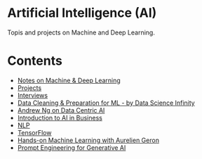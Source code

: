 # Artificial Intelligence (AI)

Topis and projects on Machine and Deep Learning.


Contents 
=======================

* [Notes on Machine & Deep Learning](https://github.com/dimi-fn/Various-Data-Science-Scripts/blob/main/AI/Notes.md)
* [Projects](https://github.com/dimi-fn/Various-Data-Science-Scripts/tree/main/Projects)
* [Interviews](https://github.com/dimi-fn/Various-Data-Science-Scripts/tree/main/AI/Interviews)    
* [Data Cleaning & Preparation for ML - by Data Science Infinity](https://github.com/dimi-fn/Various-Data-Science-Scripts/blob/main/AI/Resources/Data_prep_cleaning_for_ML.pdf)
* [Andrew Ng on Data Centric AI](https://github.com/dimi-fn/Various-Data-Science-Scripts/tree/main/AI/Andrew%20Ng%20on%20Data%20Centric%20AI)
* [Introduction to AI in Business](https://github.com/dimi-fn/Various-Data-Science-Scripts/tree/main/AI/Intro%20to%20AI%20in%20Business%20(Udacity))
* [NLP](https://github.com/dimi-fn/Various-Data-Science-Scripts/tree/main/AI/NLP)
* [TensorFlow](https://github.com/dimi-fn/Various-Data-Science-Scripts/tree/main/AI/TensorFlow)
* [Hands-on Machine Learning with Aurelien Geron](https://github.com/dimi-fn/Various-Data-Science-Scripts/tree/main/AI/Hands_on_ML)
* [Prompt Engineering for Generative AI](https://github.com/dimi-fn/Various-Data-Science-Scripts/blob/main/AI/prompt_eng_for_gen_ai.md)

